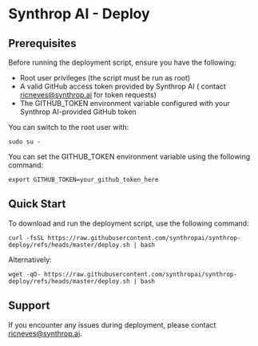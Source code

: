 # Synthrop AI - Deploy

## Prerequisites

Before running the deployment script, ensure you have the following:

- Root user privileges (the script must be run as root)
- A valid GitHub access token provided by Synthrop AI (
  contact [ricneves@synthrop.ai](mailto:ricneves@synthrop.ai) for token requests)
- The GITHUB_TOKEN environment variable configured with your Synthrop AI-provided GitHub token

You can switch to the root user with:

```shell
sudo su -
```

You can set the GITHUB_TOKEN environment variable using the following command:

```shell
export GITHUB_TOKEN=your_github_token_here
```

## Quick Start

To download and run the deployment script, use the following command:

```shell
curl -fsSL https://raw.githubusercontent.com/synthropai/synthrop-deploy/refs/heads/master/deploy.sh | bash
```

Alternatively:

```shell
wget -qO- https://raw.githubusercontent.com/synthropai/synthrop-deploy/refs/heads/master/deploy.sh | bash
```

## Support

If you encounter any issues during deployment, please contact [ricneves@synthrop.ai](mailto:ricneves@synthrop.ai).
